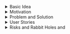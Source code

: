 <details>
<summary>Basic Idea</summary>
<br>
<ul>
    <li> The user will input meal after eating (for now this will include date, food, and calories). </li>
    <li> The web will show a log of entries and total the number of calories consumed over week/month.</li>
    <li> The web will also allow a user to have weight goals, and can break down how many calories they should eat each day, as well as weekly meal plans              to reach those calorie goals. </li>
</ul>
</details>

<details>
<summary>Motivation</summary>
<br>
<ul>
    <li> Provide a tool for healthier lives. </li>
    <li> Provide a tool for people to control their caloric intake. </li>
    <li> Provide a tool for people to plan for their meals. </li>
</details>

<details>
<summary>Problem and Solution</summary>
<br>
<ul>
    <div> Problem: People easily either overeat or undereat everyday. </div>
    <div> Solution: Our website will help people be aware of their daily food intake. </div>
</ul>
</details>

<details>
<summary>User Stories</summary>
<br>
<ul>
    <li> As a person who wants to lose/gain weight scientifically, I want to measure the amount of calories I take everyday. </li>
    <li> As a person who wants to lose/gain weight without knowing the formula of weight changing, I want to get recommendation of how I should change my daily diet. </li>
    <li> As a user I want to make a profile so that the app can have my info and keep track of my progress.</li>
    <li> As a user I want to make a new post after every meal so that I can add my calorie counts in real time.</li>
    <li> As a user I want to be able to tell my app my goals so that the app can help me in achieving those goals.
</li>
    <li> As a user I want the app to have calorie counts of basic foods so that it could immediately count the number of calories I ate.</li>
    <li> As a user I want to be able to add a specific food with a specific calorie counts so the app can have the calorie counts of a common item that I eat.</li>
    <li> As a user I want to be able to specify counts of food that I eat so that I can input my foods faster.</li>
    <li> As a user I want the app to have meal plans so that the app can help me achieve my goals.</li>
    <li> As a user I want the app to graph my calorie counts so that I can see how my calories change over time.</li>
    <li> As a university student, I don't have time to cook myself and eat random stuff everyday, so I want to record what I have day to day</li>
</ul>
</details>
    

<details>
<summary>Risks and Rabbit Holes and </summary>
<br>
<ul>
    <li> Trying to implement too many features - takes time, effort, might be confusing to user. <\li> 
    <li> User might not know how many grams of food (quantity) they consume.  <\li> 
    <li> User might not want to give personal information to the website.  <\li> 
</ul>
</details>
